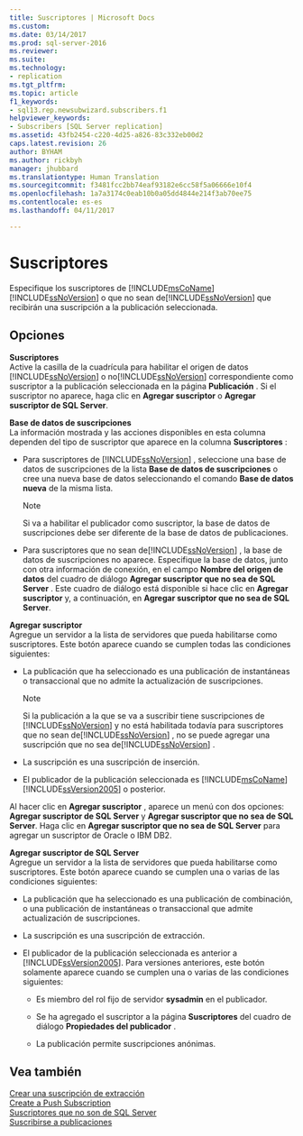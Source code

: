 ```yaml
---
title: Suscriptores | Microsoft Docs
ms.custom: 
ms.date: 03/14/2017
ms.prod: sql-server-2016
ms.reviewer: 
ms.suite: 
ms.technology:
- replication
ms.tgt_pltfrm: 
ms.topic: article
f1_keywords:
- sql13.rep.newsubwizard.subscribers.f1
helpviewer_keywords:
- Subscribers [SQL Server replication]
ms.assetid: 43fb2454-c220-4d25-a826-83c332eb00d2
caps.latest.revision: 26
author: BYHAM
ms.author: rickbyh
manager: jhubbard
ms.translationtype: Human Translation
ms.sourcegitcommit: f3481fcc2bb74eaf93182e6cc58f5a06666e10f4
ms.openlocfilehash: 1a7a3174c0eab10b0a05dd4844e214f3ab70ee75
ms.contentlocale: es-es
ms.lasthandoff: 04/11/2017

---
```

# <a name="subscribers"></a>Suscriptores
  Especifique los suscriptores de [!INCLUDE[msCoName](../../includes/msconame-md.md)] [!INCLUDE[ssNoVersion](../../includes/ssnoversion-md.md)] o que no sean de[!INCLUDE[ssNoVersion](../../includes/ssnoversion-md.md)] que recibirán una suscripción a la publicación seleccionada.  
  
## <a name="options"></a>Opciones  
 **Suscriptores**  
 Active la casilla de la cuadrícula para habilitar el origen de datos [!INCLUDE[ssNoVersion](../../includes/ssnoversion-md.md)] o no[!INCLUDE[ssNoVersion](../../includes/ssnoversion-md.md)] correspondiente como suscriptor a la publicación seleccionada en la página **Publicación** . Si el suscriptor no aparece, haga clic en **Agregar suscriptor** o **Agregar suscriptor de SQL Server**.  
  
 **Base de datos de suscripciones**  
 La información mostrada y las acciones disponibles en esta columna dependen del tipo de suscriptor que aparece en la columna **Suscriptores** :  
  
-   Para suscriptores de [!INCLUDE[ssNoVersion](../../includes/ssnoversion-md.md)] , seleccione una base de datos de suscripciones de la lista **Base de datos de suscripciones** o cree una nueva base de datos seleccionando el comando **Base de datos nueva** de la misma lista.  
  
    > [!NOTE]  
    >  Si va a habilitar el publicador como suscriptor, la base de datos de suscripciones debe ser diferente de la base de datos de publicaciones.  
  
-   Para suscriptores que no sean de[!INCLUDE[ssNoVersion](../../includes/ssnoversion-md.md)] , la base de datos de suscripciones no aparece. Especifique la base de datos, junto con otra información de conexión, en el campo **Nombre del origen de datos** del cuadro de diálogo **Agregar suscriptor que no sea de SQL Server** . Este cuadro de diálogo está disponible si hace clic en **Agregar suscriptor** y, a continuación, en **Agregar suscriptor que no sea de SQL Server**.  
  
 **Agregar suscriptor**  
 Agregue un servidor a la lista de servidores que pueda habilitarse como suscriptores. Este botón aparece cuando se cumplen todas las condiciones siguientes:  
  
-   La publicación que ha seleccionado es una publicación de instantáneas o transaccional que no admite la actualización de suscripciones.  
  
    > [!NOTE]  
    >  Si la publicación a la que se va a suscribir tiene suscripciones de [!INCLUDE[ssNoVersion](../../includes/ssnoversion-md.md)] y no está habilitada todavía para suscriptores que no sean de[!INCLUDE[ssNoVersion](../../includes/ssnoversion-md.md)] , no se puede agregar una suscripción que no sea de[!INCLUDE[ssNoVersion](../../includes/ssnoversion-md.md)] .  
  
-   La suscripción es una suscripción de inserción.  
  
-   El publicador de la publicación seleccionada es [!INCLUDE[msCoName](../../includes/msconame-md.md)] [!INCLUDE[ssVersion2005](../../includes/ssversion2005-md.md)] o posterior.  
  
 Al hacer clic en **Agregar suscriptor** , aparece un menú con dos opciones: **Agregar suscriptor de SQL Server** y **Agregar suscriptor que no sea de SQL Server**. Haga clic en **Agregar suscriptor que no sea de SQL Server** para agregar un suscriptor de Oracle o IBM DB2.  
  
 **Agregar suscriptor de SQL Server**  
 Agregue un servidor a la lista de servidores que pueda habilitarse como suscriptores. Este botón aparece cuando se cumplen una o varias de las condiciones siguientes:  
  
-   La publicación que ha seleccionado es una publicación de combinación, o una publicación de instantáneas o transaccional que admite actualización de suscripciones.  
  
-   La suscripción es una suscripción de extracción.  
  
-   El publicador de la publicación seleccionada es anterior a [!INCLUDE[ssVersion2005](../../includes/ssversion2005-md.md)]. Para versiones anteriores, este botón solamente aparece cuando se cumplen una o varias de las condiciones siguientes:  
  
    -   Es miembro del rol fijo de servidor **sysadmin** en el publicador.  
  
    -   Se ha agregado el suscriptor a la página **Suscriptores** del cuadro de diálogo **Propiedades del publicador** .  
  
    -   La publicación permite suscripciones anónimas.  
  
## <a name="see-also"></a>Vea también  
 [Crear una suscripción de extracción](../../relational-databases/replication/create-a-pull-subscription.md)   
 [Create a Push Subscription](../../relational-databases/replication/create-a-push-subscription.md)   
 [Suscriptores que no son de SQL Server](../../relational-databases/replication/non-sql/non-sql-server-subscribers.md)   
 [Suscribirse a publicaciones](../../relational-databases/replication/subscribe-to-publications.md)  
  
  
